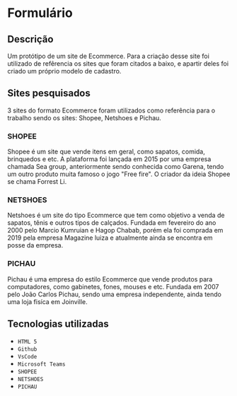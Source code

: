 # Formulário

## Descrição
Um protótipo de um site de Ecommerce. Para a criação desse site foi utilizado de refêrencia os sites que foram citados a baixo, e apartir deles foi criado um próprio modelo de cadastro.


## Sites pesquisados
3 sites do formato Ecommerce foram utilizados como referência para o trabalho sendo os sites: Shopee, Netshoes e Pichau. 

### SHOPEE
Shopee é um site que vende itens em geral, como sapatos, comida, brinquedos e etc. A plataforma foi lançada em 2015 por uma empresa chamada Sea group, anteriormente sendo conhecida como Garena, tendo um outro produto muita famoso o jogo "Free fire". O criador da ideia Shopee se chama Forrest Li.

### NETSHOES
Netshoes é um site do tipo Ecommerce que tem como objetivo a venda de sapatos, tênis e outros tipos de calçados. Fundada em fevereiro do ano 2000 pelo Marcio Kumruian e Hagop Chabab, porém ela foi comprada em 2019 pela empresa Magazine luiza e atualmente ainda se encontra em posse da empresa.

### PICHAU
Pichau é uma empresa do estilo Ecommerce que vende produtos para computadores, como gabinetes, fones, mouses e etc. Fundada em 2007 pelo João Carlos Pichau, sendo uma empresa independente, ainda tendo uma loja fisíca em Joinville.

## Tecnologias utilizadas 

* ``HTML 5``
* ``Github``
* ``VsCode``
* ``Microsoft Teams``
* ``SHOPEE ``
* ``NETSHOES ``
* ``PICHAU``